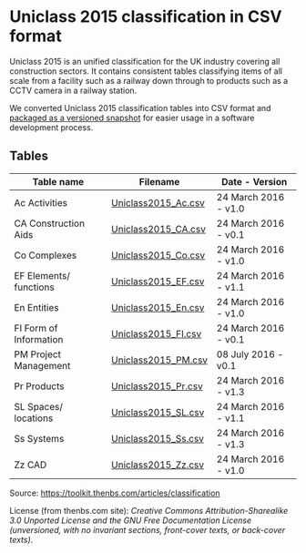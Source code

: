 # Uniclass 2015 classification in CSV format

Uniclass 2015 is an unified classification for the UK industry covering all construction sectors. It contains consistent tables classifying items of all scale from a facility such as a railway down through to products such as a CCTV camera in a railway station.

We converted Uniclass 2015 classification tables into CSV format and [packaged as a versioned snapshot](https://github.com/buildig/uniclass-2015/releases) for easier usage in a software development process.

## Tables

Table name | Filename | Date - Version
--- | --- | ---
Ac Activities | [Uniclass2015_Ac.csv](Uniclass2015_Ac.csv) | 24 March 2016 - v1.0
CA Construction Aids | [Uniclass2015_CA.csv](Uniclass2015_CA.csv) | 24 March 2016 - v0.1
Co Complexes | [Uniclass2015_Co.csv](Uniclass2015_Co.csv) | 24 March 2016 - v1.0
EF Elements/ functions | [Uniclass2015_EF.csv](Uniclass2015_EF.csv) | 24 March 2016 - v1.1
En Entities | [Uniclass2015_En.csv](Uniclass2015_En.csv) | 24 March 2016 - v1.0
FI Form of Information | [Uniclass2015_FI.csv](Uniclass2015_FI.csv) | 24 March 2016 - v0.1
PM Project Management | [Uniclass2015_PM.csv](Uniclass2015_PM.csv) | 08 July 2016 - v0.1
Pr Products | [Uniclass2015_Pr.csv](Uniclass2015_Pr.csv) | 24 March 2016 - v1.3
SL Spaces/ locations | [Uniclass2015_SL.csv](Uniclass2015_SL.csv) | 24 March 2016 - v1.1
Ss Systems | [Uniclass2015_Ss.csv](Uniclass2015_Ss.csv) | 24 March 2016 - v1.3
Zz CAD | [Uniclass2015_Zz.csv](Uniclass2015_Zz.csv) | 24 March 2016 - v1.0

Source: https://toolkit.thenbs.com/articles/classification

License (from thenbs.com site): _Creative Commons Attribution-Sharealike 3.0 Unported License and the GNU Free Documentation License (unversioned, with no invariant sections, front-cover texts, or back-cover texts)_.
